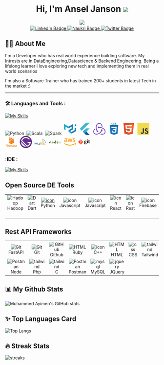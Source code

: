 ### <h1 align="center">Hi, I'm Ansel Janson  <img src="https://media.giphy.com/media/hvRJCLFzcasrR4ia7z/giphy.gif" width="30px"/></h1>

<div id="header" align="center">
  <img src="https://media.giphy.com/media/3oKIPnAiaMCws8nOsE/giphy.gif" width="100"/>
</div>

<div id="badges" align="center">
  <a href="https://www.linkedin.com/in/ansel-janson-0791/">
    <img src="https://img.shields.io/badge/LinkedIn-blue?style=for-the-badge&logo=linkedin&logoColor=white" alt="LinkedIn Badge"/>
  </a>
  <a href="https://www.naukri.com/mnjuser/profile?id=&altresid">
    <img src="https://img.shields.io/badge/Naukri-red?style=for-the-badge&logo=naukri&logoColor=white" alt="Naukri Badge"/>
  </a>
  <a href="https://twitter.com/janson_ansel">
    <img src="https://img.shields.io/badge/Twitter-blue?style=for-the-badge&logo=twitter&logoColor=white" alt="Twitter Badge"/>
  </a>
</div>




## 🙋‍♂️ About Me

I'm a Developer who has real world experience building software. My Intrests are in DataEngineering,Datascience & Backend Engineering.
Being a lifelong learner i love exploring new tech and implementing them in real world scenarios 

I'm also a Software Trainer who has trained 200+ students in latest Tech in the market  :)


---

### :hammer_and_wrench: Languages and Tools :

[![My Skills](https://skillicons.dev/icons?i=python,scala,flask,fastapi,postgres,mongodb,docker,kafka,redis,mysql,aws,azure&perline=3)](https://skillicons.dev)


<div>
  <img src="https://github.com/ansel9618/icons/blob/main/Open_source_tool/Hadoop-removebg-preview.png" title="Python" alt="Python" width="40" height="40"/>&nbsp;
  <img src="https://github.com/ansel9618/icons/blob/main/Open_source_tool/pyspark-removebg-preview.png" title="Scala" alt="Scala" width="40" height="40"/>&nbsp;
  <img src="https://github.com/devicons/devicon/blob/master/icons/spark/spark-original-wordmark.svg" title="Spark" alt="Spark" width="40" height="40"/>&nbsp;
  <img src="https://github.com/devicons/devicon/blob/master/icons/materialui/materialui-original.svg" title="Material UI" alt="Material UI" width="40" height="40"/>&nbsp;
  <img src="https://github.com/devicons/devicon/blob/master/icons/flutter/flutter-original.svg" title="Flutter" alt="Flutter" width="40" height="40"/>&nbsp;
  <img src="https://github.com/devicons/devicon/blob/master/icons/redux/redux-original.svg" title="Redux" alt="Redux " width="40" height="40"/>&nbsp;
  <img src="https://github.com/devicons/devicon/blob/master/icons/css3/css3-plain-wordmark.svg"  title="CSS3" alt="CSS" width="40" height="40"/>&nbsp;
  <img src="https://github.com/devicons/devicon/blob/master/icons/html5/html5-original.svg" title="HTML5" alt="HTML" width="40" height="40"/>&nbsp;
  <img src="https://github.com/devicons/devicon/blob/master/icons/javascript/javascript-original.svg" title="JavaScript" alt="JavaScript" width="40" height="40"/>&nbsp;
  <img src="https://github.com/devicons/devicon/blob/master/icons/firebase/firebase-plain-wordmark.svg" title="Firebase" alt="Firebase" width="40" height="40"/>&nbsp;
  <img src="https://github.com/devicons/devicon/blob/master/icons/gatsby/gatsby-original.svg" title="Gatsby"  alt="Gatsby" width="40" height="40"/>&nbsp;
  <img src="https://github.com/devicons/devicon/blob/master/icons/mysql/mysql-original-wordmark.svg" title="MySQL"  alt="MySQL" width="40" height="40"/>&nbsp;
  <img src="https://github.com/devicons/devicon/blob/master/icons/nodejs/nodejs-original-wordmark.svg" title="NodeJS" alt="NodeJS" width="40" height="40"/>&nbsp;
  <img src="https://github.com/devicons/devicon/blob/master/icons/amazonwebservices/amazonwebservices-plain-wordmark.svg" title="AWS" alt="AWS" width="40" height="40"/>&nbsp;
  <img src="https://github.com/devicons/devicon/blob/master/icons/git/git-original-wordmark.svg" title="Git" **alt="Git" width="40" height="40"/>
</div>

### :IDE :
[![My Skills](https://skillicons.dev/icons?i=vscode,idea,&perline=3)](https://skillicons.dev)



## Open Source DE Tools
<table>
  
  <tr>
  <td align="center" width="96">
        <img src="https://github.com/ansel9618/icons/blob/main/Open_source_tool/Hadoop-removebg-preview.png" width="65" height="65"alt="Hadoop" />
      <br>Hadoop
    </td>
    <td align="center" width="96">
        <img src="https://skillicons.dev/icons?i=dart" width="65" height="65"alt="Dart" />
      <br>Dart
    </td>
    <td align="center" width="96">
      <a href="#macropower-tech">
        <img src="https://techstack-generator.vercel.app/python-icon.svg" alt="icon" width="65" height="65" />
      </a>
      <br>Python
    </td>
    <td align="center" width="96">
        <img src="https://techstack-generator.vercel.app/js-icon.svg" alt="icon" width="65" height="65" />
      <br>Javascript
    </td>
    <td align="center" width="96">
        <img src="https://techstack-generator.vercel.app/ts-icon.svg" alt="icon" width="65" height="65" />
      <br>Javascript
    </td>
    <td align="center" width="96">
        <img src="https://techstack-generator.vercel.app/react-icon.svg" alt="icon" width="65" height="65" />
      <br>React
    </td>
    <td align="center" width="96">
        <img src="https://techstack-generator.vercel.app/restapi-icon.svg" alt="icon" width="65" height="65" />
      <br>Rest
    </td>
     <td align="center" width="96">
        <img src="https://skillicons.dev/icons?i=firebase" alt="icon" width="65" height="65" />
      <br>Firebase
    </td>
  </tr>
  
  <tr>
    <td>
        &nbsp;
        <!--you just need a space in a row-->
    </td>
</tr>
</table>
  
  ## Rest API Frameworks
  <table>
  <tr>
  <td align="center" width="96"> 
        <img src="https://skillicons.dev/icons?i=fastapi" width="48" height="48" alt="Git" />
      <br>FastAPI
    </td>
    <td align="center" width="96"> 
        <img src="https://skillicons.dev/icons?i=git" width="48" height="48" alt="Git" />
      <br>Git
    </td>
    <td align="center" width="96">
        <img src="https://techstack-generator.vercel.app/github-icon.svg" width="48" height="48" alt="GitHub" />
      <br>Github
    </td>
    <td align="center"  width="96">
        <img src="https://skillicons.dev/icons?i=ruby" width="48" height="48" alt="HTML" />
      <br>Ruby
    </td>
    <td align="center" width="96">
        <img src="https://techstack-generator.vercel.app/cpp-icon.svg" alt="icon" width="48" height="48" />
      <br>C++
    </td>
    <td align="center"  width="96">
        <img src="https://skillicons.dev/icons?i=html" width="48" height="48" alt="HTML" />
      <br>HTML
    </td>
    <td align="center" width="96">
        <img src="https://skillicons.dev/icons?i=css" width="48" height="48" alt="css" />
      <br>CSS
    </td>
    <td align="center" width="96">
        <img src="https://skillicons.dev/icons?i=tailwind" width="48" height="48" alt="tailwind" />
      <br>Tailwind
    </td>
  </tr>
 <tr>
 <td align="center" width="96">
        <img src="https://skillicons.dev/icons?i=nodejs" width="48" height="48" alt="Postman" />
      <br>Node
    </td>
     <td align="center" width="96">
        <img src="https://skillicons.dev/icons?i=php" width="48" height="48" alt="tailwind" />
      <br>Php
    </td>
     <td align="center" width="96">
        <img src="https://skillicons.dev/icons?i=c" width="48" height="48" alt="tailwind" />
      <br>C
    </td>
        <td align="center" width="96">
        <img src="https://skillicons.dev/icons?i=postman" width="48" height="48" alt="Postman" />
      <br>Postman
    </td>
            <td align="center" width="96">
        <img src="https://techstack-generator.vercel.app/mysql-icon.svg" width="48" height="48" alt="mysql" />
      <br>MySQL
    </td>
              <td align="center" width="96">
        <img src="https://skillicons.dev/icons?i=jquery" width="48" height="48" alt="jquery" />
      <br>JQuery
    </td>
 </tr>
</table>



## 📊 My Github Stats

  ![Muhammed Ayimen's GitHub stats](https://github-readme-stats.vercel.app/api?username=i-aiymen&count_private=true&show_icons=true&theme=radical)
  
## ✨ Top Languages Card

![Top Langs](https://github-readme-stats.vercel.app/api/top-langs/?username=i-aiymen&layout=compact&theme=tokyonight)

## 🔥 Streak Stats

![streaks](https://github-readme-streak-stats.herokuapp.com/?user=i-aiymen&theme=monokai-metallian&hide_border=true)

[linkedin]: https://www.linkedin.com/in/aiymenlatheef/
[gmail]: mailto:aiymenlatheef03@gmail.com
